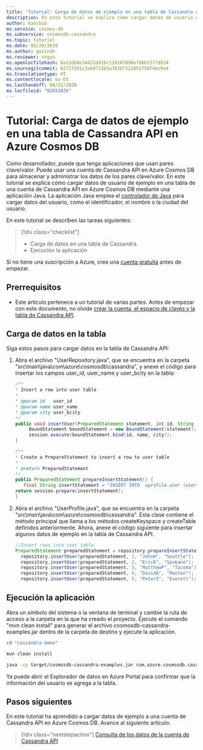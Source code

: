 ```yaml
---
title: 'Tutorial: Carga de datos de ejemplo en una tabla de Cassandra API en Azure Cosmos DB mediante una aplicación Java'
description: En este tutorial se explica cómo cargar datos de usuario de ejemplo en una tabla de Cassandra API en Azure Cosmos DB mediante una aplicación Java.
author: kanshiG
ms.service: cosmos-db
ms.subservice: cosmosdb-cassandra
ms.topic: tutorial
ms.date: 05/20/2019
ms.author: govindk
ms.reviewer: sngun
ms.openlocfilehash: 6a12db8e34421dd16c12d167896ef66b3377d524
ms.sourcegitcommit: 62717591c3ab871365a783b7221851758f4ec9a4
ms.translationtype: HT
ms.contentlocale: es-ES
ms.lasthandoff: 08/22/2020
ms.locfileid: "82853026"
---
```

# <a name="tutorial-load-sample-data-into-a-cassandra-api-table-in-azure-cosmos-db"></a>Tutorial: Carga de datos de ejemplo en una tabla de Cassandra API en Azure Cosmos DB

Como desarrollador, puede que tenga aplicaciones que usan pares clave/valor. Puede usar una cuenta de Cassandra API en Azure Cosmos DB para almacenar y administrar los datos de los pares clave/valor. En este tutorial se explica cómo cargar datos de usuario de ejemplo en una tabla de una cuenta de Cassandra API en Azure Cosmos DB mediante una aplicación Java. La aplicación Java emplea el [controlador de Java](https://github.com/datastax/java-driver) para cargar datos del usuario, como el identificador, el nombre o la ciudad del usuario. 

En este tutorial se describen las tareas siguientes:

> [!div class="checklist"]
> * Carga de datos en una tabla de Cassandra
> * Ejecución la aplicación

Si no tiene una suscripción a Azure, cree una [cuenta gratuita](https://azure.microsoft.com/free/?WT.mc_id=A261C142F) antes de empezar.

## <a name="prerequisites"></a>Prerrequisitos

* Este artículo pertenece a un tutorial de varias partes. Antes de empezar con este documento, no olvide [crear la cuenta, el espacio de claves y la tabla de Cassandra API](create-cassandra-api-account-java.md).   

## <a name="load-data-into-the-table"></a>Carga de datos en la tabla

Siga estos pasos para cargar datos en la tabla de Cassandra API:

1. Abra el archivo "UserRepository.java", que se encuentra en la carpeta "src\main\java\com\azure\cosmosdb\cassandra", y anexe el código para insertar los campos user_id, user_name y user_bcity en la tabla:

   ```java
   /**
   * Insert a row into user table
   *
   * @param id   user_id
   * @param name user_name
   * @param city user_bcity
   */
   public void insertUser(PreparedStatement statement, int id, String name, String city) {
        BoundStatement boundStatement = new BoundStatement(statement);
        session.execute(boundStatement.bind(id, name, city));
   }

   /**
   * Create a PrepareStatement to insert a row to user table
   *
   * @return PreparedStatement
   */
   public PreparedStatement prepareInsertStatement() {
      final String insertStatement = "INSERT INTO  uprofile.user (user_id, user_name , user_bcity) VALUES (?,?,?)";
   return session.prepare(insertStatement);
   }
   ```
 
2. Abra el archivo "UserProfile.java", que se encuentra en la carpeta "src\main\java\com\azure\cosmosdb\cassandra". Esta clase contiene el método principal que llama a los métodos createKeyspace y createTable definidos anteriormente. Ahora, anexe el código siguiente para insertar algunos datos de ejemplo en la tabla de Cassandra API.

   ```java
   //Insert rows into user table
   PreparedStatement preparedStatement = repository.prepareInsertStatement();
     repository.insertUser(preparedStatement, 1, "JohnH", "Seattle");
     repository.insertUser(preparedStatement, 2, "EricK", "Spokane");
     repository.insertUser(preparedStatement, 3, "MatthewP", "Tacoma");
     repository.insertUser(preparedStatement, 4, "DavidA", "Renton");
     repository.insertUser(preparedStatement, 5, "PeterS", "Everett");
   ```

## <a name="run-the-app"></a>Ejecución la aplicación

Abra un símbolo del sistema o la ventana de terminal y cambie la ruta de acceso a la carpeta en la que ha creado el proyecto. Ejecute el comando "mvn clean install" para generar el archivo cosmosdb-cassandra-examples.jar dentro de la carpeta de destino y ejecute la aplicación. 

```bash
cd "cassandra-demo"

mvn clean install

java -cp target/cosmosdb-cassandra-examples.jar com.azure.cosmosdb.cassandra.examples.UserProfile
```

Ya puede abrir el Explorador de datos en Azure Portal para confirmar que la información del usuario se agrega a la tabla.
    
## <a name="next-steps"></a>Pasos siguientes

En este tutorial ha aprendido a cargar datos de ejemplo a una cuenta de Cassandra API en Azure Cosmos DB. Avance al siguiente artículo:

> [!div class="nextstepaction"]
> [Consulta de los datos de la cuenta de Cassandra API](cassandra-api-query-data.md)
